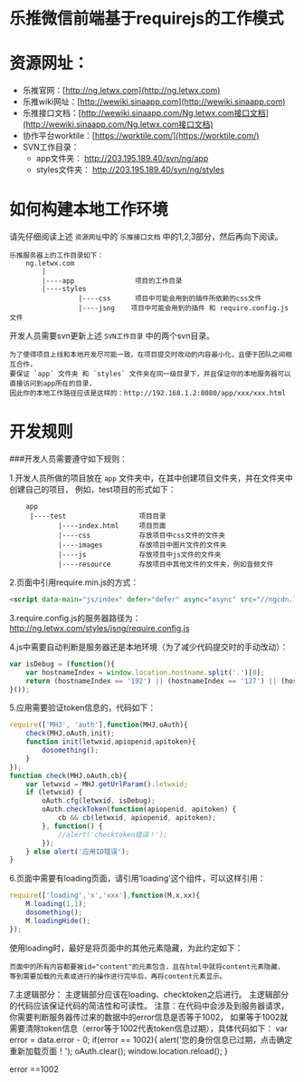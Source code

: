 # 乐推微信前端基于requirejs的工作模式

# 资源网址：
  * 乐推官网：[http://ng.letwx.com](http://ng.letwx.com)
  * 乐推wiki网址：[http://wewiki.sinaapp.com](http://wewiki.sinaapp.com)
  * 乐推接口文档：[http://wewiki.sinaapp.com/Ng.letwx.com接口文档](http://wewiki.sinaapp.com/Ng.letwx.com接口文档)
  * 协作平台worktile：[https://worktile.com/](https://worktile.com/)
  * SVN工作目录：
  	* app文件夹： http://203.195.189.40/svn/ng/app
  	* styles文件夹： http://203.195.189.40/svn/ng/styles
  
# 如何构建本地工作环境

请先仔细阅读上述 `资源网址`中的 `乐推接口文档` 中的1,2,3部分，然后再向下阅读。
	
	乐推服务器上的工作目录如下：
		ng.letwx.com
			|
			|----app               项目的工作目录
			|----styles			 
					 |----css	   项目中可能会用到的插件所依赖的css文件
					 |----jsng    项目中可能会用到的插件 和 require.config.js文件
	
开发人员需要svn更新上述 `SVN工作目录` 中的两个svn目录。
	
	为了使得项目上线和本地开发尽可能一致，在项目提交时改动的内容最小化，且便于团队之间相互合作，
	要保证 `app` 文件夹 和 `styles` 文件夹在同一级目录下，并且保证你的本地服务器可以直接访问到app所在的目录，
	因此你的本地工作路径应该是这样的：http://192.168.1.2:8080/app/xxx/xxx.html
	
# 开发规则

###开发人员需要遵守如下规则：

1.开发人员所做的项目放在 `app` 文件夹中，在其中创建项目文件夹，并在文件夹中创建自己的项目，
例如，test项目的形式如下：

```
	app
	 |----test					项目目录
			|----index.html		项目页面
	 		|----css			存放项目中css文件的文件夹
	 		|----images			存放项目中图片文件的文件夹
	 		|----js				存放项目中js文件的文件夹
	 		|----resource		存放项目中其他文件的文件夹，例如音频文件
```

2.页面中引用require.min.js的方式：
```html
<script data-main="js/index" defer="defer" async="async" src="//ngcdn.letwx.com/styles/jsng/require.min.js"></script>
```
3.require.config.js的服务器路径为：http://ng.letwx.com/styles/jsng/require.config.js

4.js中需要自动判断是服务器还是本地环境（为了减少代码提交时的手动改动）：
```js
var isDebug = (function(){
	var hostnameIndex = window.location.hostname.split('.')[0];
	return (hostnameIndex == '192') || (hostnameIndex == '127') || (hostnameIndex == 'localhost') || (hostnameIndex == '');
}());
```

5.应用需要验证token信息的，代码如下：
```js
require(['MHJ', 'auth'],function(MHJ,oAuth){
	check(MHJ,oAuth,init);
	function init(letwxid,apiopenid,apitoken){
		dosomething();
	}
});
function check(MHJ,oAuth,cb){
	var letwxid = MHJ.getUrlParam().letwxid;
	if (letwxid) {
		oAuth.cfg(letwxid, isDebug);
		oAuth.checkToken(function(apiopenid, apitoken) {
			cb && cb(letwxid, apiopenid, apitoken);
		}, function() {
			//alert('checktoken错误！');			
		});
	} else alert('应用ID错误');
}
```

6.页面中需要有loading页面，请引用‘loading’这个组件，可以这样引用：
```js
require(['loading','x','xxx'],function(M,x,xx){
	M.loading(1,1);
	dosomething();
	M.loadingHide();
});
```
使用loading时，最好是将页面中的其他元素隐藏，为此约定如下：
	
	页面中的所有内容都要被id="content"的元素包含，且在html中就将content元素隐藏，
	等到需要加载的元素或进行的操作进行完毕后，再将content元素显示。

7.主逻辑部分：
主逻辑部分应该在loading、checktoken之后进行。
主逻辑部分的代码应该保证代码的简洁性和可读性。
	注意：在代码中会涉及到服务器请求，你需要判断服务器传过来的数据中的error信息是否等于1002，
		如果等于1002就需要清除token信息（error等于1002代表token信息过期），具体代码如下：
		var error = data.error - 0;
		if(error == 1002){
			alert('您的身份信息已过期，点击确定重新加载页面！');
			oAuth.clear();
			window.location.reload();
		}
	
error ==1002
